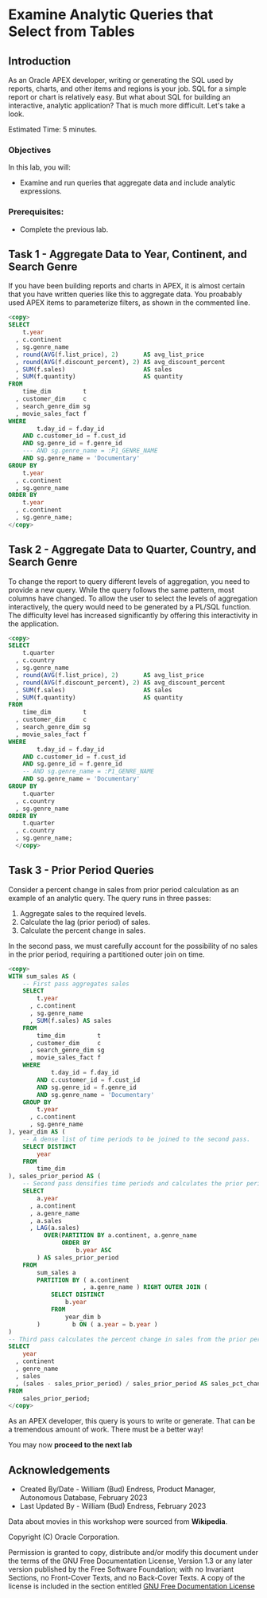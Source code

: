 # Examine Analytic Queries that Select from Tables


## Introduction

As an Oracle APEX developer, writing or generating the SQL used by reports, charts, and other items and regions is your job.  SQL for a simple report or chart is relatively easy.  But what about SQL for building an interactive, analytic application?  That is much more difficult.  Let's take a look.

Estimated Time:  5 minutes.

### Objectives

In this lab, you will:

- Examine and run queries that aggregate data and include analytic expressions.

### Prerequisites:

- Complete the previous lab.

## Task 1 - Aggregate Data to Year, Continent, and Search Genre

If you have been building reports and charts in APEX, it is almost certain that you have written queries like this to aggregate data.  You proabably used APEX items to parameterize filters, as shown in the commented line.

~~~SQL
<copy>
SELECT
    t.year
  , c.continent
  , sg.genre_name
  , round(AVG(f.list_price), 2)       AS avg_list_price
  , round(AVG(f.discount_percent), 2) AS avg_discount_percent
  , SUM(f.sales)                      AS sales
  , SUM(f.quantity)                   AS quantity
FROM
    time_dim         t
  , customer_dim     c
  , search_genre_dim sg
  , movie_sales_fact f
WHERE
        t.day_id = f.day_id
    AND c.customer_id = f.cust_id
    AND sg.genre_id = f.genre_id
    --- AND sg.genre_name = :P1_GENRE_NAME
    AND sg.genre_name = 'Documentary'
GROUP BY
    t.year
  , c.continent
  , sg.genre_name
ORDER BY
    t.year
  , c.continent
  , sg.genre_name;
</copy>
~~~

## Task 2 - Aggregate Data to Quarter, Country, and Search Genre

To change the report to query different levels of aggregation, you need to provide a new query.  While the query follows the same pattern, most columns have changed.  To allow the user to select the levels of aggregation interactively, the query would need to be generated by a PL/SQL function.  The difficulty level has increased significantly by offering this interactivity in the application.

~~~SQL
<copy>
SELECT
    t.quarter
  , c.country
  , sg.genre_name
  , round(AVG(f.list_price), 2)       AS avg_list_price
  , round(AVG(f.discount_percent), 2) AS avg_discount_percent
  , SUM(f.sales)                      AS sales
  , SUM(f.quantity)                   AS quantity
FROM
    time_dim         t
  , customer_dim     c
  , search_genre_dim sg
  , movie_sales_fact f
WHERE
        t.day_id = f.day_id
    AND c.customer_id = f.cust_id
    AND sg.genre_id = f.genre_id
    -- AND sg.genre_name = :P1_GENRE_NAME
    AND sg.genre_name = 'Documentary'
GROUP BY
    t.quarter
  , c.country
  , sg.genre_name
ORDER BY
    t.quarter
  , c.country
  , sg.genre_name;
  </copy>
  ~~~

## Task 3 - Prior Period Queries

Consider a percent change in sales from prior period calculation as an example of an analytic query.  The query runs in three passes:

1.  Aggregate sales to the required levels.
1.  Calculate the lag (prior period) of sales.
1.  Calculate the percent change in sales.

In the second pass, we must carefully account for the possibility of no sales in the prior period, requiring a partitioned outer join on time.

~~~SQL
<copy>
WITH sum_sales AS (
    -- First pass aggregates sales
    SELECT
        t.year
      , c.continent
      , sg.genre_name
      , SUM(f.sales) AS sales
    FROM
        time_dim         t
      , customer_dim     c
      , search_genre_dim sg
      , movie_sales_fact f
    WHERE
            t.day_id = f.day_id
        AND c.customer_id = f.cust_id
        AND sg.genre_id = f.genre_id
        AND sg.genre_name = 'Documentary'
    GROUP BY
        t.year
      , c.continent
      , sg.genre_name
), year_dim AS (
    -- A dense list of time periods to be joined to the second pass.
    SELECT DISTINCT
        year
    FROM
        time_dim
), sales_prior_period AS (
    -- Second pass densifies time periods and calculates the prior period of sales.
    SELECT
        a.year
      , a.continent
      , a.genre_name
      , a.sales
      , LAG(a.sales)
          OVER(PARTITION BY a.continent, a.genre_name
               ORDER BY
                   b.year ASC
        ) AS sales_prior_period
    FROM
        sum_sales a
        PARTITION BY ( a.continent
                     , a.genre_name ) RIGHT OUTER JOIN (
            SELECT DISTINCT
                b.year
            FROM
                year_dim b
        )         b ON ( a.year = b.year )
)
-- Third pass calculates the percent change in sales from the prior period.
SELECT
    year
  , continent
  , genre_name
  , sales
  , (sales - sales_prior_period) / sales_prior_period AS sales_pct_change_prior_period
FROM
    sales_prior_period;
</copy>
~~~

As an APEX developer, this query is yours to write or generate.  That can be a tremendous amount of work.
There must be a better way!

You may now **proceed to the next lab**

## Acknowledgements

- Created By/Date - William (Bud) Endress, Product Manager, Autonomous Database, February 2023
- Last Updated By - William (Bud) Endress, February 2023

Data about movies in this workshop were sourced from **Wikipedia**.

Copyright (C)  Oracle Corporation.

Permission is granted to copy, distribute and/or modify this document
under the terms of the GNU Free Documentation License, Version 1.3
or any later version published by the Free Software Foundation;
with no Invariant Sections, no Front-Cover Texts, and no Back-Cover Texts.
A copy of the license is included in the section entitled [GNU Free Documentation License](files/gnu-free-documentation-license.txt)